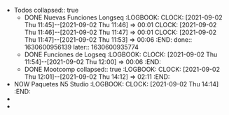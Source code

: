 - Todos
  collapsed:: true
	- DONE Nuevas Funciones Longseq
	  :LOGBOOK:
	  CLOCK: [2021-09-02 Thu 11:45]--[2021-09-02 Thu 11:46] =>  00:01
	  CLOCK: [2021-09-02 Thu 11:46]--[2021-09-02 Thu 11:47] =>  00:01
	  CLOCK: [2021-09-02 Thu 11:47]--[2021-09-02 Thu 11:53] =>  00:06
	  :END:
	  done:: 1630600956139
	  later:: 1630600935774
	- DONE  Funciones de Logseq
	  :LOGBOOK:
	  CLOCK: [2021-09-02 Thu 11:54]--[2021-09-02 Thu 12:00] =>  00:06
	  :END:
	- DONE Mootcomp
	  collapsed:: true
	  :LOGBOOK:
	  CLOCK: [2021-09-02 Thu 12:01]--[2021-09-02 Thu 14:12] =>  02:11
	  :END:
- NOW Paquetes N5 Studio
  :LOGBOOK:
  CLOCK: [2021-09-02 Thu 14:14]
  :END:
-
-